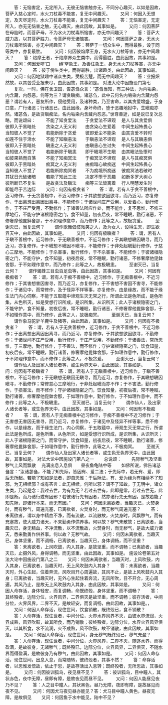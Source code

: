 <!-- { "loadSidebar": true } -->
　　答：无恼害定，无定所入，无彼无恼害触亦无，不同分心趣灭，以如是因故，菩萨入慈心定时，水火刀杖毒不能害，复无中间趣灭。
　　又问：何因入无想定，及灭尽定时，水火刀杖毒不能害，复无中间趣灭？
　　答：无恼害定，无定所入，亦无无恼害之触，无心趣灭，由此因故，其事如是。
　　又问：何因菩萨在母胎时，而菩萨母，不为水火刀杖毒所恼害，亦无中间趣灭？
　　答：菩萨大威力故，以其菩萨胜力，令菩萨母无诸恼害。
　　又问：何因菩萨之身，无水火刀杖毒所恼害，亦无中间趣灭？
　　答：菩萨于一切众生中，而得最胜，设于同等类中，亦复最胜。
　　又问：何因彼焰摩王身，无水火刀杖等害，亦无中间趣灭？
　　答：焰摩王者，于焰摩界众生类中，而得最胜，由此因故，其事如是。
　　又问：何因爱啰‘口　　缚’拏象王，及善住象王，身无水火刀杖等害，亦无中间趣灭？
　　答：彼于傍生类中，而得最胜，出诸趣类，由此因故，其事如最。
　　又问：何因地狱趣中诸众生类，受极苦楚，而无中间趣灭？
　　答：业报炽然故，以其苦受业报未尽，由此因故，其事如是。
对法大论中因施设门第七
　　复次，一时，佛在舍卫国，告苾刍众言：“苾刍当知，有三种法，为内垢染，内含藏，内怨恶。何等为三？谓贪瞋痴。诸苾刍，此中云何名内垢染内含藏内怨恶？谓若有人，恶友所作，侵他受用，及诸种类，乃至害命，以其贪爱增盛，于身口意，广行诸恶；行诸恶已，由此因缘，身坏命终，堕于恶趣地狱中，生瞋痴亦然。诸苾刍，是故贪瞋痴法，名内垢染内含藏内怨恶。”世尊善逝，如是说已复次总略，而说颂曰：
　　不能了知贪爱法　　于贪爱法不谛观
　是人与其贪爱俱　　彼即入于黑暗处
　　贪染之人无义利　　由贪染心生爱着
　中间生起怖畏心　　当知彼人不觉了
　　若能断除于贪爱　　彼即爱尘不能染
　由其贪爱不转时　　如莲不住于渧水
　　不能了知瞋恚法　　于瞋恚法不谛观
　是人与其瞋恚俱　　彼即入于黑暗处
　　瞋恚之人无义利　　由瞋恚心生过失
　中间生起怖畏心　　当知彼人不觉了
　　若能断除于瞋恚　　即于瞋境不生瞋
　由其瞋法坠堕时　　如彼果熟而自落
　　不能了知痴冥法　　于痴冥法不谛观
　是人与其痴冥俱　　彼即入于黑暗处
　　痴冥之人无义利　　由痴暗心故痴迷
　中间生起怖畏心　　当知彼人不觉了
　　若能断除痴冥者　　不为痴境所痴迷
　彼痴冥法若破时　　其犹日光破诸暗
　　若能了知此三法　　决定不堕于恶趣
　如断多罗大树心　　彼所断已不复生
　　是故贪法及瞋法　　痴等三法皆离着
　行人明慧发生时　　即能尽于苦边际
　　又问：何因有极贪者？
　　答：谓，若有人于贪不善根中，近习修作，于无贪善根中，不近习修作；于其欲想欲因欲寻，而乃近习，亦复修作，于出离想出离因出离寻，不能修作；于诸世间庄严受用，以爱着心，勤行修作，于不庄严受用，不勤修作；于诸善法所应作处，而不能作，复不思惟，不修三摩地行，不能守护诸根隐密之门，食不知量，初夜后夜，常不睡眠，勤行诸恶，不修奢摩他毘鉢舍那，于不如理作意中，而乃修作；此等之人，故极贪爱。
　　至谢灭已，当复云何？
　　谓作歌舞倡伎戏笑之人，及为女人，设得生天，即生欲界天中，由此因故，其事如是。
　　又问：何因有极瞋者？
　　答：谓，若有人于瞋不善根中，近习修作，于无瞋善根中，不近习修作；于其瞋想瞋因瞋寻，而乃近习，亦复修作，于不瞋想不瞋因不瞋寻，不能修作；于非处起瞋勤行修作，于慈心三摩地，不能修作；于杀害事，勤行修作，于不杀害事，不能修作；于彼诸根隐密之门，不能守护，食不知量，初夜后夜，常不睡眠，勤行诸恶，不修奢摩他毘鉢舍那，于不如理作意中，而乃修作；此等之人，故极瞋恚。
　　至谢灭已，当复云何？
　　谓作蝎蜂三目虫百足虫等，由此因故，其事如是。
　　又问：何因有极痴者？
　　答：谓，若有人于痴不善根中，近习修作，于无痴善根中，不近习修作；于其害想害因害寻，而乃近习，亦复修作，于不害想不害因不害寻，不能修作；于诸见中，而常修作，及于怪异不祥等事，亦复修作，由是缘故，而不能于缘生法门内心伺察，不能于五取蕴中谛观生灭无常之行，所谓此法是色所成，是色所集，从色所灭，如是受想行识所成，是识所集，从识所灭；此人于诸根隐密之门，不能守护，食不知量，初夜后夜，常不睡眠，勤行诸恶，不修奢摩他毘鉢舍那，于不如理作意中，而乃修作，此等之人，故极痴冥。
　　至谢灭已，当复云何？
　　谓作象马驼驴羊鹿牛及猪等，由此因故，其事如是。
　　又问：何因有不极贪者？
　　答：谓，若有人于无贪善根中，近习修作，于贪不善根中，不近习修作；于出离想出离因出离寻，而乃近习，亦复修作，于其欲想欲因欲寻，不勤修作；于诸世间不庄严受用，勤行修作，于庄严受用，不勤修作；于诸善法，常所思惟，于三摩地，勤行修作，于不善法，而不修作；守护诸根隐密之门，饮食知量，初夜后夜，常不睡眠，勤行诸善，修奢摩他毘鉢舍那，于如理作意中，勤行修作，于不如理作意中，而不修作；此等之人，不极贪爱。
　　至谢灭已，当复云何？
　　谓作仙人及出家人诸长者等，或生色界天中，由此因故，其事如是。
　　又问：何因有不极瞋者？
　　答：谓，若有人于无瞋善根中，近习修作，于瞋不善根中，不近习修作；于无瞋想无瞋因无瞋寻，而乃近习，亦复修作，于其瞋想瞋因瞋寻，不勤修作；常修慈心三摩地行，于非处起瞋而亦不作；于不害法，勤行修作，于损害法，而不修作；守护诸根隐密之门，饮食知量，初夜后夜，常不睡眠，勤行诸善，修奢摩他毘鉢舍那，于如理作意中，勤行修作，于不如理作意中，而不修作；此等之人，不极瞋恚。
　　至灭谢已，当复云何？
　　谓作仙人，及出家人诸长者等，或生色界天中，由此因故，其事如是。
　　又问：何因有不极痴者？
　　答：谓，若有人于无痴善根中近习修作，于痴不善根中不近习修作；于无害想无害因无害寻，而乃近习，亦复修作，于诸见中及怪异不祥等事，悉不修作，以是缘故，而于缘生法门，内心伺察，于五取蕴中，谛观生灭无常之行，所谓此法是色所成，是色所集，从色所灭，如是受想行识所成，是识所集，从识所灭；此人于诸根隐密之门，而常守护，饮食知量，初夜后夜，常不睡眠，勤行诸善，修奢摩他毘鉢舍那，于如理作意中，勤行修作，此等之人，不极痴冥。
　　至谢灭已，当复云何？
　　谓作仙人及出家人诸长者等，或生色无色界天中，由此因故，其事如是。
对法大论中因施设门第八之一
　　总说颂：
　　先际秽气及坚重　　秽气上风而飘散
　充满出息入息俱　　昼夜鱼龟陆中等
　　如佛所说，佛告诸苾刍言：“汝诸苾刍，不能了知先际，皆因有、爱二法；于先际中，若无有、爱，即后无所起。若能了知如是法者，即自思惟：于后际法，有、爱为缘为有相续不了知邪，为无相续邪？或有答言：此无相续。何所以邪？谓不了知故。于无明中，诸众生类，乃起是念：我过去世，为有为无？若过去世有，此即是常，若过去世无，此即是断。而乃诸行或有因邪？若彼诸行先有因者，然亦诸行先无有因，是故若能了知先际，即诸行本来，而无有因。”
　　又问：何因未离欲者，当趣灭已，火焚身时，而有秽气，周遍充塞，已离欲者，火焚身时，而无秽气周遍充塞？
　　答：未离欲者，谓以身中精血不净，而有流散，以流散故，火焚身时，风飘秽气，而有充塞故，使大威力诸天，不来勤勇作供养事。何以故？秽气未散故；已离欲者，当趣灭已，身无精血，不净流散，以不流散故，火焚身时，而无秽气，是故大威力诸天，悉来勤勇作供养事。何以故？无秽气故。
　　又问：何因未离欲者，当趣灭已，身体坚重，而不调畅，已离欲者，当趣灭已，身体调畅，而不坚重？
　　答：未离欲者，上风吹鼓，内入其身，是故坚重，而不调畅；已离欲者，当趣灭已，止摄外风，身得调畅，而无坚重，由此因故，其事如是。
施设论卷第五对法大论中因施设门第八之二
　　又问：何因未离欲者，当趣灭时，上风吹鼓，内入其身，已离欲者，当趣灭时，无上风吹鼓内入其身？
　　答：未离欲者，当趣灭时，外心生起，住着奔流，风吹目开心周遍故，其风不止，是故上风吹鼓内入其身；已离欲者，当趣灭时，无外心生起住着奔流，无风所吹，目不开合，无心周遍，其风乃止，是故无上风吹鼓内入其身，由此因故，其事如是。
　　又问：何因人命存活，身体轻安，而复调畅，命既终殁，身体坚重，而不调畅？
　　答：其终殁者，边际分位，火界风界，二界俱灭是故坚重，而不调畅；彼存活者，中间分位，火界风界，二界不灭，是故轻安，而复调畅，由此因故，其事如是。，
　　又问：何因人命存活，现住世间，饮食销散，既终殁已，食不销散？
　　答：人命存活，现住世者，中间分位，火界水界风界不灭，由彼水界流润，火界成熟，风界吹鼓，故其所食，而乃销散；彼终殁者，边际分位，水界火界风界俱灭，以其所食，水不流润，火不成熟，风不吹鼓，故不销散，由此因故，其事如是。
　　又问：何因人命存活，现住世间，身无秽气既终殁已，秽气充盈？
　　答：人命存活，现住世者，中间分位，火界风界，二界不灭，随逐水界，而得盈满，是故彼身，无诸秽气；既终殁已，边际分位，火界风界，二界俱灭，不随水界而得盈满，是故彼身乃有秽气，由此因故，其事如是。
　　又问：何因人命存活，现住世间，出息入息，而常随转，彼终殁者，其事不然？
　　答：命存活者，以思惟发悟故，依止于思，是故存活出入息转；既终殁者，无所思故，其事如是。
　　又问：何因彼训狐鸟，夜见昼不见？
　　答：彼训狐鸟，目中瞳人，其状赤色，夜中无障，昼即有障，是故夜见而昼不见。
　　又问：何因人能昼见夜乃不见？
　　答：人之目中瞳人，其状黑色，昼乃无障，夜即有障，是故昼见而夜不见。
　　又问：何因犬马夜见昼亦能见？答：犬马目中瞳人黄色，昼夜无障，是故俱见
　　又问：何因鱼于水中能见，陆中不见？

